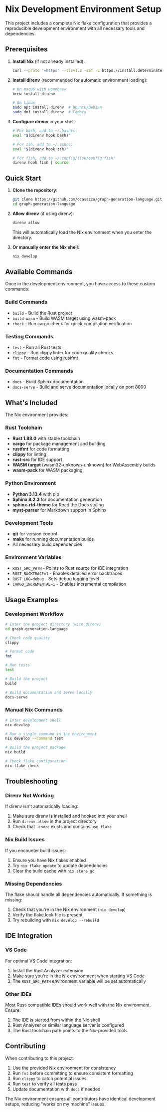 # Nix Development Environment Setup

This project includes a complete Nix flake configuration that provides a reproducible development environment with all necessary tools and dependencies.

## Prerequisites

1. **Install Nix** (if not already installed):
   ```bash
   curl --proto '=https' --tlsv1.2 -sSf -L https://install.determinate.systems/nix | sh -s -- install
   ```

2. **Install direnv** (recommended for automatic environment loading):
   ```bash
   # On macOS with Homebrew
   brew install direnv

   # On Linux
   sudo apt install direnv  # Ubuntu/Debian
   sudo dnf install direnv  # Fedora
   ```

3. **Configure direnv** in your shell:
   ```bash
   # For bash, add to ~/.bashrc:
   eval "$(direnv hook bash)"

   # For zsh, add to ~/.zshrc:
   eval "$(direnv hook zsh)"

   # For fish, add to ~/.config/fish/config.fish:
   direnv hook fish | source
   ```

## Quick Start

1. **Clone the repository**:
   ```bash
   git clone https://github.com/ocasazza/graph-generation-language.git
   cd graph-generation-language
   ```

2. **Allow direnv** (if using direnv):
   ```bash
   direnv allow
   ```

   This will automatically load the Nix environment when you enter the directory.

3. **Or manually enter the Nix shell**:
   ```bash
   nix develop
   ```

## Available Commands

Once in the development environment, you have access to these custom commands:

### Build Commands
- `build` - Build the Rust project
- `build-wasm` - Build WASM target using wasm-pack
- `check` - Run cargo check for quick compilation verification

### Testing Commands
- `test` - Run all Rust tests
- `clippy` - Run clippy linter for code quality checks
- `fmt` - Format code using rustfmt

### Documentation Commands
- `docs` - Build Sphinx documentation
- `docs-serve` - Build and serve documentation locally on port 8000

## What's Included

The Nix environment provides:

### Rust Toolchain
- **Rust 1.88.0** with stable toolchain
- **cargo** for package management and building
- **rustfmt** for code formatting
- **clippy** for linting
- **rust-src** for IDE support
- **WASM target** (wasm32-unknown-unknown) for WebAssembly builds
- **wasm-pack** for WASM packaging

### Python Environment
- **Python 3.13.4** with pip
- **Sphinx 8.2.3** for documentation generation
- **sphinx-rtd-theme** for Read the Docs styling
- **myst-parser** for Markdown support in Sphinx

### Development Tools
- **git** for version control
- **make** for running documentation builds
- All necessary build dependencies

### Environment Variables
- `RUST_SRC_PATH` - Points to Rust source for IDE integration
- `RUST_BACKTRACE=1` - Enables detailed error backtraces
- `RUST_LOG=debug` - Sets debug logging level
- `CARGO_INCREMENTAL=1` - Enables incremental compilation

## Usage Examples

### Development Workflow
```bash
# Enter the project directory (with direnv)
cd graph-generation-language

# Check code quality
clippy

# Format code
fmt

# Run tests
test

# Build the project
build

# Build documentation and serve locally
docs-serve
```

### Manual Nix Commands
```bash
# Enter development shell
nix develop

# Run a single command in the environment
nix develop --command test

# Build the project package
nix build

# Check flake configuration
nix flake check
```

## Troubleshooting

### Direnv Not Working
If direnv isn't automatically loading:
1. Make sure direnv is installed and hooked into your shell
2. Run `direnv allow` in the project directory
3. Check that `.envrc` exists and contains `use flake`

### Nix Build Issues
If you encounter build issues:
1. Ensure you have Nix flakes enabled
2. Try `nix flake update` to update dependencies
3. Clear the build cache with `nix store gc`

### Missing Dependencies
The flake should handle all dependencies automatically. If something is missing:
1. Check that you're in the Nix environment (`nix develop`)
2. Verify the flake.lock file is present
3. Try rebuilding with `nix develop --rebuild`

## IDE Integration

### VS Code
For optimal VS Code integration:
1. Install the Rust Analyzer extension
2. Make sure you're in the Nix environment when starting VS Code
3. The `RUST_SRC_PATH` environment variable will be set automatically

### Other IDEs
Most Rust-compatible IDEs should work well with the Nix environment. Ensure:
1. The IDE is started from within the Nix shell
2. Rust Analyzer or similar language server is configured
3. The Rust toolchain path points to the Nix-provided tools

## Contributing

When contributing to this project:
1. Use the provided Nix environment for consistency
2. Run `fmt` before committing to ensure consistent formatting
3. Run `clippy` to catch potential issues
4. Run `test` to verify all tests pass
5. Update documentation with `docs` if needed

The Nix environment ensures all contributors have identical development setups, reducing "works on my machine" issues.
